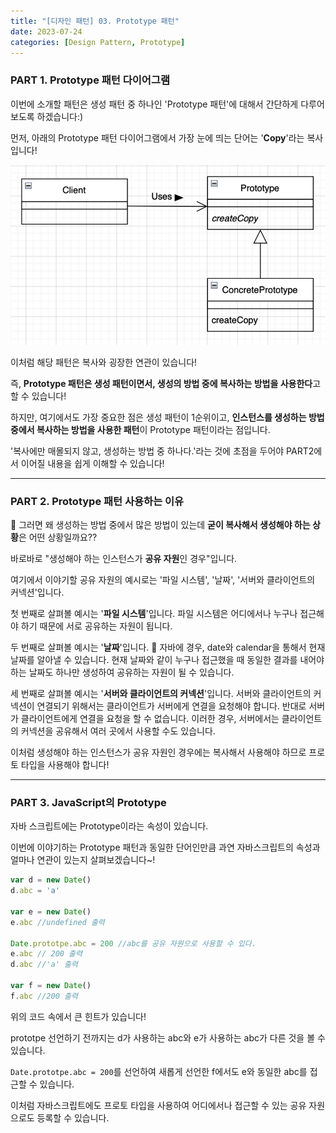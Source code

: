 ```yaml
---
title: "[디자인 패턴] 03. Prototype 패턴"
date: 2023-07-24
categories: [Design Pattern, Prototype]
---
```


### PART 1. Prototype 패턴 다이어그램

이번에 소개할 패턴은 생성 패턴 중 하나인 'Prototype 패턴'에 대해서 간단하게 다루어 보도록 하겠습니다:)

먼저, 아래의 Prototype 패턴 다이어그램에서 가장 눈에 띄는 단어는 '**Copy**'라는 복사입니다!

![Alt text](/assets/img/2023-08-05-02/image-6.png)

이처럼 해당 패턴은 복사와 굉장한 연관이 있습니다!

즉, **Prototype 패턴은 생성 패턴이면서, 생성의 방법 중에 복사하는 방법을 사용한다**고 할 수 있습니다!

하지만, 여기에서도 가장 중요한 점은 생성 패턴이 1순위이고, **인스턴스를 생성하는 방법 중에서 복사하는 방법을 사용한 패턴**이 Prototype 패턴이라는 점입니다. 

'복사에만 매몰되지 않고, 생성하는 방법 중 하나다.'라는 것에 초점을 두어야 PART2에서 이어질 내용을 쉽게 이해할 수 있습니다!

---

### PART 2. Prototype 패턴 사용하는 이유
🤔 그러면 왜 생성하는 방법 중에서 많은 방법이 있는데 **굳이 복사해서 생성해야 하는 상황**은 어떤 상황일까요??

바로바로 "생성해야 하는 인스턴스가 **공유 자원**인 경우"입니다.

여기에서 이야기할 공유 자원의 예시로는 '파일 시스템', '날짜', '서버와 클라이언트의 커넥션'입니다.

첫 번째로 살펴볼 예시는 '**파일 시스템**'입니다.
파일 시스템은 어디에서나 누구나 접근해야 하기 때문에 서로 공유하는 자원이 됩니다.

두 번째로 살펴볼 예시는 '**날짜**'입니다. 📆
자바에 경우, date와 calendar을 통해서 현재 날짜를 알아낼 수 있습니다.
현재 날짜와 같이 누구나 접근했을 때 동일한 결과를 내어야 하는 날짜도 하나만 생성하여 공유하는 자원이 될 수 있습니다.

세 번째로 살펴볼 예시는 '**서버와 클라이언트의 커넥션**'입니다.
서버와 클라이언트의 커넥션이 연결되기 위해서는 클라이언트가 서버에게 연결을 요청해야 합니다. 반대로 서버가 클라이언트에게 연결을 요청을 할 수 없습니다.
이러한 경우, 서버에서는 클라이언트의 커넥션을 공유해서 여러 곳에서 사용할 수도 있습니다. 

이처럼 생성해야 하는 인스턴스가 공유 자원인 경우에는 복사해서 사용해야 하므로 프로토 타입을 사용해야 합니다!

---

### PART 3. JavaScript의 Prototype

자바 스크립트에는 Prototype이라는 속성이 있습니다.

이번에 이야기하는 Prototype 패턴과 동일한 단어인만큼 과연 자바스크립트의 속성과 얼마나 연관이 있는지 살펴보겠습니다~!

```javascript
var d = new Date()
d.abc = 'a'

var e = new Date()
e.abc //undefined 출력

Date.prototpe.abc = 200 //abc를 공유 자원으로 사용할 수 있다.
e.abc // 200 출력
d.abc //'a' 출력

var f = new Date()
f.abc //200 출력
```

위의 코드 속에서 큰 힌트가 있습니다!

prototpe 선언하기 전까지는 d가 사용하는 abc와 e가 사용하는 abc가 다른 것을 볼 수 있습니다. 

`Date.prototpe.abc = 200`를 선언하여 새롭게 선언한 f에서도 e와 동일한 abc를 접근할 수 있습니다. 

이처럼 자바스크립트에도 프로토 타입을 사용하여 어디에서나 접근할 수 있는 공유 자원으로도 등록할 수 있습니다.
